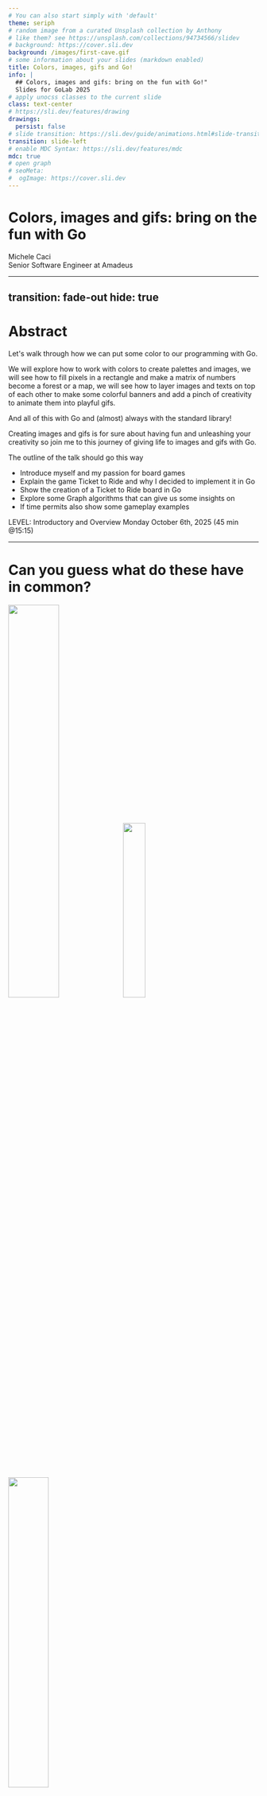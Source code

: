 ```yaml
---
# You can also start simply with 'default'
theme: seriph
# random image from a curated Unsplash collection by Anthony
# like them? see https://unsplash.com/collections/94734566/slidev
# background: https://cover.sli.dev
background: /images/first-cave.gif
# some information about your slides (markdown enabled)
title: Colors, images, gifs and Go!
info: |
  ## Colors, images and gifs: bring on the fun with Go!"
  Slides for GoLab 2025
# apply unocss classes to the current slide
class: text-center
# https://sli.dev/features/drawing
drawings:
  persist: false
# slide transition: https://sli.dev/guide/animations.html#slide-transitions
transition: slide-left
# enable MDC Syntax: https://sli.dev/features/mdc
mdc: true
# open graph
# seoMeta:
#  ogImage: https://cover.sli.dev
---
```


# Colors, images and gifs: bring on the fun with Go

<div class="absolute bottom-10 text-left">
    <div>Michele Caci</div>
    <div>Senior Software Engineer at Amadeus</div>
    <div class="flex m-0 gap-1">
      <a href="https://github.com/mcaci" target="_blank" alt="Michele's GitHub" title="Michele's GitHub"
        class="text-xl slidev-icon-btn opacity-50 !border-none !hover:text-white">
        <carbon-logo-github />
      </a>
      <a href="https://www.linkedin.com/in/michele-caci-47770132/" target="_blank" alt="Michele's Linkedin" title="Michele's Linkedin"
        class="text-xl slidev-icon-btn opacity-50 !border-none !hover:text-white">
        <carbon-logo-linkedin />
      </a>
    </div>
</div>

<!-- Hi everyone and thank you for joining.
Today I want to offer you a break from all the seriousness of the day
and deep dive into a relaxing and fun moment where you'll get the tools to create some beautiful art with Go
 -->

---
transition: fade-out
hide: true
---

# Abstract

<!-- layout: image-right -->

Let's walk through how we can put some color to our programming with Go.

We will explore how to work with colors to create palettes and images, we will see how to fill pixels in a rectangle and make a matrix of numbers become a forest or a map, we will see how to layer images and texts on top of each other to make some colorful banners and add a pinch of creativity to animate them into playful gifs.

And all of this with Go and (almost) always with the standard library!

Creating images and gifs is for sure about having fun and unleashing your creativity so join me to this journey of giving life to images and gifs with Go.

The outline of the talk should go this way

- Introduce myself and my passion for board games
- Explain the game Ticket to Ride and why I decided to implement it in Go
- Show the creation of a Ticket to Ride board in Go
- Explore some Graph algorithms that can give us some insights on
- If time permits also show some gameplay examples

LEVEL: Introductory and Overview
Monday October 6th, 2025 (45 min @15:15)

---

# Can you guess what do these have in common?

<img src="/images/actual-cave-with-sand.png" class="absolute top-25 left-20" style="width: 45%; height: auto;"/>
<img src="/images/bgGradient.png" class="absolute bottom-5 left-40" style="width: 30%; height: auto;"/>
<img src="/images/game_of_life.gif" class="absolute bottom-10 right-5" style="width: 40%; height: auto;"/>

<!-- Having an idea of the topic of the day,
I can guess that you can guess what do these images and gifs have in common-->

---
layout: lblue-fact
---

They are all made in Go

<!-- And the answer is straightforward, they are all made in Go -->

---
layout: fact
---

# ⚠️ Disclaimer

<v-click>
Most of the images you are about to see are made in Go

[golab25](https://github.com/mcaci/golab25-ColorsGifsGo-slides/tree/main/src/go) - [adventOfCode](https://github.com/mcaci/adventOfCode) - [gopherconeu23](https://github.com/mcaci/gopherconeu23img)
</v-click>

<!--
Now, I need to give you a disclaimer here.

Most of the images you are about to see are made in Go.

And as I will share the slides later, these links are the places where you want to have a look for the Go code that generated them.

And I'm sure that for a couple of them you'll get some nice surprises.
-->

---
layout: intro
---

# 👋 Hello

Who am I?

- I'm Michele
- I use Go at work to support the logging infrastructure (Splunk) we use at Amadeus
- My hobbies include languages, board games and making silly GIFs with Go

<br/>

<img v-click src="/images/micheleRomeo.jpg" class="absolute top-15 right-15" style="width: 30%; height: auto;"/>
<arrow v-after x1="800" y1="325" x2="825" y2="250" color="#F00" width="1" arrowSize="1" />
<p v-after class="absolute bottom-50 right-46 opacity-100 transform -rotate-10" color="#F00">me</p>
<p v-click class="absolute bottom-55 right-46 opacity-100 transform -rotate-10" color="#F00">young</p>
<p v-after class="absolute top-25 right-100 opacity-100 transform -rotate-20" color="#F00">actual me</p>
<arrow v-after x1="580" y1="125" x2="640" y2="130" color="#F00" width="1" arrowSize="1" />

<img v-click src="/images/amadeus-workmark_DarkSky.png" class="absolute bottom-15 right-15" style="width: 30%; height: auto;"/>
<img v-after src="/images/splunk-logo.png" class="absolute bottom-10 right-10" style="width: 10%; height: auto;"/>
<p v-click class="absolute bottom-15 left-10 opacity-100 transform -rotate-350" color="#F00">こんにちわ！</p>
<p v-after class="absolute bottom-3 left-13 opacity-100 transform -rotate-10" color="#F00">Bom dia!  </p>
<img v-click src="/images/TTR_USA_map_graph.jpg" class="absolute bottom-2 left-65" style="width: 24%; height: auto;"/>
<img v-click src="/images/golab.gif" class="absolute bottom-8 left-40" style="width: 65%; height: auto;"/>

<!-- 
Well, I haven't presented myself yet
-->

---
layout: statement
---

<div class="font-size-10">
Why?
</div>

<!--
At this point you can legitimately ask me 
-->

---

# Why would you even want to make images/gifs in Go?

<v-clicks>

1. I love Go
2. It’s fun
3. The results can be surprising and quite satisfying

</v-clicks>

<!-- 
I'm going to offer you few simple and reasonable explanations:

- List the reasons

In addition, let me tell you this story.

Some months ago I made a search
-->

---
layout: image
image: /images/whatIsBestForImageProcessing.png
backgroundSize: 65%
---

<p v-click class="absolute top-50 right-46 opacity-100 transform -rotate-10" color="#F00" font-size="8">C\C++?</p>
<p v-click class="absolute bottom-50 left-25 opacity-100 transform -rotate-10" color="#F00" font-size="10">Python?</p>
<p v-click class="absolute bottom-20 right-46 opacity-100 transform -rotate-10" color="#F00" font-size="14">Matlab?</p>

<!-- 
"Which programming language is best for pictures". Pretty straightforward.

And when I saw the results I thought... C/C++? Phyton? Matlab?

I stopped at this sight for a moment.

Then I remembered the wise words of my almost 2-years old son, the one from the photo earlier.

This is what he often tells me: "papaaa', papaaa', no no no no no no no!"
-->

---
layout: lblue-fact
---

So of course I had to use Go!

<!-- 
Fun fact: my son may be in the room right now and may just have repeated that very same sentence.
-->

---

# 🖼️ Let's start with our first image

<v-click>

1. Define the boundary of the image as a rectangle

```go
r := image.Rect(0, 0, 1024, 768) // A 1024x768 image
```

</v-click>

<v-click>

2. Create the image variable with that boundary and a color space

```go
img := image.NewRGBA(r)
```

</v-click>

<v-click>

3. Set the color for each pixel of the image

```go
for x := range r.Max.X {
  for y := range r.Max.Y {
    img.Set(x, y, color.RGBA{G: 150, A: 255})
  }
}
```

<arrow v-after x1="800" y1="325" x2="925" y2="280" color="#F00" width="2" arrowSize="1" />
<p v-after class="absolute bottom-50 right-46 opacity-100 transform -rotate-10" color="#F00">r.Max</p>

</v-click>

<v-click>

4. Encode the image into a file with a specific format

```go
f, _ := os.Create("green.png")
png.Encode(f, img)
```

</v-click>

<img v-click="1" src="/images/bounds.png" class="absolute top-18 right-10" style="width: 28%; height: auto;"/>
<img v-click="5" src="/images/green.png" class="absolute top-50 right-25" style="width: 30%; height: auto;"/>

<!-- 
If you want to take anything out of today, this is the moment to pay maximum attention.

Because here you'll get the 4 steps that you need to perform to start creating beautiful art with Go. Ready? Here are the steps:

Step 1.... Step 2.... Step 3.... Step 4....

With these 4 steps we get our first image: a green rectangle
-->

---

# 🖼️ Our first image's full code

```go{all|11|12|13-17|18-19|all|13-17|15}
package main

import (
  "image"
  "image/color"
  "image/png"
  "os"
)

func main() {
  r := image.Rect(0, 0, 1024, 768)
  img := image.NewRGBA(r)
  for x := range r.Max.X {
    for y := range r.Max.Y {
      img.Set(x, y, color.RGBA{G: 150, A: 255})
    }
  }
  f, _ := os.Create("green.png")
  png.Encode(f, img)
}
```

<img src="/images/green.png" class="absolute top-50 right-25" style="width: 30%; height: auto;"/>

<!-- 
Let's consolidate everything in one place: this is the full code that creates this green rectangle and inside the code we see the four steps together

1. Define the boundary
2. Create the image
3. Color every pixel
4. Encode to a file

Now for what's coming next you need to focus on the 3rd step: color every pixel and in particular this method call to `img.Set`, where we give the coordinate and the color we want to give to a pixel.
-->

---

# 🎨 Beyond our first image

````md magic-move
```go
img.Set(x, y, color.RGBA{G: 150, A: 255})
```

```go
img.Set(x, y, color.RGBA{B: 150, A: 255})
```

```go
switch {
  case x < 10 || y < 10 || x > r.Max.X-10 || y > r.Max.Y-10:
    img.Set(x, y, color.Black)
  case (x/128+y/128)%2 == 0:
    img.Set(x, y, color.White)
  default: // case (x/128+y/128)%2 == 1:
    img.Set(x, y, color.Black)
}
```

```go
img.Set(x, y, color.RGBA{
  B: uint8(float64(x) / float64(r.Max.X) * 255),
  G: uint8(float64(y) / float64(r.Max.Y) * 255),
  A: 255,
})
```

```go
img.Set(x, y, color.RGBA{
  R: uint8((1 + math.Cos(float64(x)/10)) * 255),
  G: uint8((1 + math.Sin(float64(y)/10)) * 255),
  A: 255,
})
```

```go
nano := uint32(time.Now().UnixNano())
img.Set(x, y, color.RGBA{
  R: uint8((nano >> 16) & 0xFF),
  G: uint8((nano >> 8) & 0xFF),
  B: uint8(nano & 0xFF),
  A: 255,
})
```
````

<img src="/images/green.png" class="absolute top-18 right-10" style="width: 28%; height: auto;"/>
<img v-click="+1" src="/images/blue.png" class="absolute top-35 right-20" style="width: 30%; height: auto;"/>
<img v-click="+2" src="/images/bwChessboard.png" class="absolute top-65 right-50" style="width: 28%; height: auto;"/>
<img v-click="+3" src="/images/bgGradient.png" class="absolute top-55 right-40" style="width: 28%; height: auto;"/>
<img v-click="+4" src="/images/plaid.png" class="absolute top-50 right-25" style="width: 40%; height: auto;"/>
<img v-click="+5" src="/images/timeflow.png" class="absolute top-50 right-25" style="width: 45%; height: auto;"/>

<!-- 
In the first image we started by setting all pixels to a medium green color

Just by updating a field of the RGBA struct, we can easily change that to amedium blue

But we can do more than monochrome images

For the low low price of some basic math we can:
- create a chess board
- or a blue and green gradient

For the even lower price of some trigonometry we can create the pattern for our next plaid.

And for those who feel like contemporary artists, how about visualizing a snapshot of time itself?
-->

---
layout: lblue-fact
---

Fun fact

<!-- Time for a fun fact! And since we are here, we stay in the context of art, which is quite appropriate since we are in Florence, a city well known for its cultural and artistic history -->

---
layout: fact
---

<v-click>

Piet Mondrian actually used Go to paint his "Composition with Red, Blue and Yellow" in 1930
</v-click>

<img src="/images/Piet_Mondriaan.jpg" class="absolute top-5 left-15" style="width: 15%; height: auto;"/>
<img src="/images/Piet_Mondriaan,_1930_-_Mondrian_Composition_II_in_Red,_Blue,_and_Yellow.jpg" class="absolute bottom-20 right-15" style="width: 10%; height: auto;"/>
<img v-click src="/images/piet-mondrian-go.png" class="absolute top-10 left-60" style="width: 50%; height: auto;"/>

<!-- 
Not bad right?
-->

---
layout: lblue-fact
---

Can we use inputs for the creation of images?

<!-- 
Now, we have decided so far which color each pixel should have.

For the next step let's address this question: can we use inputs to guide the creation of images?

...

A more guided image creation

We have been the ones deciding the color so far

Either by hardcoding it or by computing it via a function

Now we see how to use external input to drive the creation of the image
-->

---
layout: center
class: text-center
---

```
...
100021112110202312022010330204312040000111012143445142221414240220240442332040010320133120230011020
111110201332323210211143123214321343332124211413115514155115511033421001222101204330001300333011010
222100123300231230122203432310224441551434231352112532354252244334410042212441233243220102033110020
212210311310102334321243104133012535144151532555155341325352512544453402400411340202133231000102020
112002102322001003304233302040124544411225523533534235113353522233535550432232202401221022110311110
112102131331201432320312233124434232544144233241123334112232531521542551332434224211234133132330300
...
```

<br/>

```
...
SbcccccccaaaaacaaaaaaaaccccccaaaaaccccccccciiinnntttxxxEzzzzyyyyvvqqqjjjdddccccc
abcccccccccccccaaaaaaaaaccccaaaaaaccccccccciiinnnntttxxxxyyyyyvvvvqqjjjdddcccccc
abcccccccccccccaaaaaaaaaacccaaaaaacccccccccciiinnnttttxxxyyyyyvvvqqqjjjdddcccccc
abccccccccccccccccaaaaaaacccaaaaaaccccccccccciiinnnntttwyyywyyyvvrrrkkjdddcccccc
abcccccccccccccccaaaaaaaaccccaaaccccccccccccciiihnnnttwwwywwyyywvrrrkkkeeccccccc
abcccccccccccccccaaaaaaaaccccccccccccccccccccchhhmmmsswwwwwwwwwwwvrrkkkeeccccccc
abcccccccaacccccccacaaacccccccccccccccccccaacchhhhmmsswwwwwswwwwwrrrkkkeeccccccc
abcccccccaaaccacccccaaacccccccccccccccaaccaaccchhhmmssswwwssrrwwwrrrkkkeeccccccc
abcccccccaaaaaaacccccccccccaaaccccccccaaaaaaccchhhmmssssssssrrrrrrrrkkkeeaaacccc
abcccccaaaaaaaaccccccccccccaaaaccccccccaaaaaaachhhmmmssssssllrrrrrrkkkeeeaaacccc
abccccaaaaaaaaaccccccccccccaaaacccccccccaaaaacchhhmmmmsssllllllllkkkkkeeeaaacccc
...
```

<p v-click class="absolute top-50 left-100 opacity-100 transform -rotate-20 text-size-10" color="#F00">[][]byte</p>

<!-- 
Can we make sense of these inputs?

At a first glance these are sequences of numbers and characters...

Wait

Let me say it again, these are sequences of bytes and each line can be seen as a []byte

And put altogether they are a [][]byte
-->

---
layout: image
image: /images/welcome-to-the-matrix.jpg
---

<!-- 
Which you can absolutely interpret in this way
-->

---

# 🧮 Using Inputs and Matrices

Reading from matrices

```go
for x := range r.Max.X {
  for y := range r.Max.Y {
    img.Set(x, y, color.RGBA{
      G: 35 + uint8(175.0/float64(m[x][y]+1)),
      A: 255,
      })
  }
}
```

<br/>

```go
for x := range r.Max.X {
  for y := range r.Max.Y {
    img.Set(x, y, color.RGBA{
      R: uint8(55 + 200*(float64(m[x][y])-('a'-1))/float64('z'+1-('a'-1))),
      G: uint8(50 + 150*(float64(m[x][y])-('a'-1))/float64('z'+1-('a'-1))),
      B: uint8(25 + 100*(float64(m[x][y])-('a'-1))/float64('z'+1-('a'-1))),
      A: 255,
    })
  }
}
```

<arrow v-click x1="380" y1="250" x2="320" y2="210" color="#F00" width="2" arrowSize="1" />
<arrow v-click="1" x1="380" y1="480" x2="320" y2="440" color="#F00" width="2" arrowSize="1" />

<!-- 
Or use them to follow the original 4 steps to create an image, let's apply them to this context:
1. boundaries = matrix size
2. create image = unchanged
3. set each pixel = map every cell of the matrix to a color of the image
4. don't forget to encode to file
-->

---
layout: center
class: text-center
---

```
...
100021112110202312022010330204312040000111012143445142221414240220240442332040010320133120230011020
111110201332323210211143123214321343332124211413115514155115511033421001222101204330001300333011010
222100123300231230122203432310224441551434231352112532354252244334410042212441233243220102033110020
212210311310102334321243104133012535144151532555155341325352512544453402400411340202133231000102020
112002102322001003304233302040124544411225523533534235113353522233535550432232202401221022110311110
112102131331201432320312233124434232544144233241123334112232531521542551332434224211234133132330300
...
```

<br/>

```
...
SbcccccccaaaaacaaaaaaaaccccccaaaaaccccccccciiinnntttxxxEzzzzyyyyvvqqqjjjdddccccc
abcccccccccccccaaaaaaaaaccccaaaaaaccccccccciiinnnntttxxxxyyyyyvvvvqqjjjdddcccccc
abcccccccccccccaaaaaaaaaacccaaaaaacccccccccciiinnnttttxxxyyyyyvvvqqqjjjdddcccccc
abccccccccccccccccaaaaaaacccaaaaaaccccccccccciiinnnntttwyyywyyyvvrrrkkjdddcccccc
abcccccccccccccccaaaaaaaaccccaaaccccccccccccciiihnnnttwwwywwyyywvrrrkkkeeccccccc
abcccccccccccccccaaaaaaaaccccccccccccccccccccchhhmmmsswwwwwwwwwwwvrrkkkeeccccccc
abcccccccaacccccccacaaacccccccccccccccccccaacchhhhmmsswwwwwswwwwwrrrkkkeeccccccc
abcccccccaaaccacccccaaacccccccccccccccaaccaaccchhhmmssswwwssrrwwwrrrkkkeeccccccc
abcccccccaaaaaaacccccccccccaaaccccccccaaaaaaccchhhmmssssssssrrrrrrrrkkkeeaaacccc
abcccccaaaaaaaaccccccccccccaaaaccccccccaaaaaaachhhmmmssssssllrrrrrrkkkeeeaaacccc
abccccaaaaaaaaaccccccccccccaaaacccccccccaaaaacchhhmmmmsssllllllllkkkkkeeeaaacccc
...
```

<img v-click="1" src="/images/forest.png" class="absolute top-15 right-20" style="width: 25%; height: auto;"/>
<img v-click="1" src="/images/hill.png" class="absolute bottom-5 right-25" style="width: 40%; height: auto;"/>

<!-- 
And this makes these apparently chaotic inputs into a forest or a hilly landscape
-->

---

# 🧮 Using Inputs and Matrices

More elaborate inputs

```
525,119 -> 525,122 -> 523,122 -> 523,125 -> 529,125 -> 529,122 -> 528,122 -> 528,119
497,69 -> 497,73 -> 489,73 -> 489,78 -> 504,78 -> 504,73 -> 501,73 -> 501,69
480,38 -> 480,31 -> 480,38 -> 482,38 -> 482,35 -> 482,38 -> 484,38 -> 484,35 -> 484,38 -> 486,38 -> 486,28 -> ...
480,38 -> 480,31 -> 480,38 -> 482,38 -> 482,35 -> 482,38 -> 484,38 -> 484,35 -> 484,38 -> 486,38 -> 486,28 -> ...
...
```

<v-click>

These are rules on 2D coordinates: $(x,y) \rightarrow (x1,y1)$
</v-click>

<!--
What happens if you have different inputs?

Let's look at these ones

These are rules on 2D coordinates and when you hear 2D coordinates

-->

---
layout: image
image: /images/welcome-to-the-matrix.jpg
---

<!-- 
... again
-->

---
layout: two-cols-header
---

# 🧮 Using Inputs and Matrices

More elaborate inputs

```
525,119 -> 525,122 -> 523,122 -> 523,125 -> 529,125 -> 529,122 -> 528,122 -> 528,119
497,69 -> 497,73 -> 489,73 -> 489,78 -> 504,78 -> 504,73 -> 501,73 -> 501,69
480,38 -> 480,31 -> 480,38 -> 482,38 -> 482,35 -> 482,38 -> 484,38 -> 484,35 -> 484,38 -> 486,38 -> 486,28 -> ...
480,38 -> 480,31 -> 480,38 -> 482,38 -> 482,35 -> 482,38 -> 484,38 -> 484,35 -> 484,38 -> 486,38 -> 486,28 -> ...
...
```

::left::

<v-click>

Rules:
- X coordinate changes?
  - it's a horizontal wall
- Y coordinate changes?
  - it's a vertical wall
</v-click>

::right::

<v-click>

We use these rules to build a `[][]byte`
</v-click>

<v-clicks>

- byte 0 is an empty space
- '*' is sand
- anything else is a wall
</v-clicks>

<!--
These are rules on 2D coordinates representing walls
 So we uses these rules to build a byte matrix with the coordinates representing this cave 
and use it as input to color our image
-->

---

# 🧮 Using Inputs and Matrices

Drawing the landscape

```go
// var cave [][]byte
for i := range cave {
  for j := range cave[i] {
    var r, g, b uint8
    switch cave[i][j] {
    case 0:
      r, g, b = 25, 10, 0 // ~ black
    case '*':
      r, g, b = 150, 150, 0 // yellow
    default:
      r, g, b = 200, 100, 0 // orange
    }
    img.Set(i, j, color.RGBA{R: r, G: g, B: b, A: 255})
  }
}
```

<img v-click src="/images/cave.png" class="absolute top-45 left-35" style="width: 70%; height: auto;"/>
<img v-click src="/images/first-cave.gif" class="absolute top-45 left-35" style="width: 70%; height: auto;"/>
<img v-click src="/images/cave-with-sand.png" class="absolute top-45 left-35" style="width: 70%; height: auto;"/>
<img v-click src="/images/actual-cave-with-sand.png" class="absolute top-45 left-35" style="width: 70%; height: auto;"/>

<!--
Which means that we can again map the matrix values to a specific color in the image

And it so happens that this, together with the two previous examples come from that moment of the year when I think I have free time for coding: the advent of code

The gif shows the flow of sand inside this cave envirionment. And since it's the advent of code there are two parts of the exercise. This is the first one and this is the second one.

In this moment, I want to stop and share with you this thought: creating an image out of a problem not only helps in picturing the problme itself but also have an expectation of what the solution could look like.

At this point you can say, I love this presentation, it's so much fun and instructive but, will I ever make use ot them?
-->

---
layout: lblue-fact
---

Let's see a real world example

<!-- 
Let's see a real world example
-->

---

# 🌍 GitHub contribution table

Gathering inputs

<v-click>

From the HTML of a github user's homepage

```html
<td ... id="contribution-day-component-3-6" data-level="3" ...></td>
```
</v-click>

<arrow v-click="2" x1="430" y1="240" x2="370" y2="200" color="#F00" width="2" arrowSize="1" />
<arrow v-click="3" x1="540" y1="240" x2="480" y2="200" color="#F00" width="2" arrowSize="1" />

<v-clicks>

- `id` contains the (x, y) coordinates
- `data-level` is the index of the color from a __palette__
</v-clicks>

<img src="/images/actual-gh-contributions.png" class="absolute bottom-20 left-50" style="width: 60%; height: auto;"/>

<!-- 
What if we can create the Github contribution table?
First of all we need to gather all inputs...

...and in Go, conveniently, a palette is a slice of colors 
-->
---

# 🎨 Palettes in Go

```go
// type color.Palette []color.Color
p := color.Palette{
  color.RGBA{R: 239 G: 242 B: 245 A: 255},  // 0xEFF2F5
  color.RGBA{R: 172 G: 238 B: 187 A: 255},  // 0xACEEBB
  color.RGBA{R: 74  G: 194 B: 107 A: 255},  // 0x4AC26B
  color.RGBA{R: 45  G: 164 B: 78  A: 255},  // 0x2DA44E
  color.RGBA{R: 17  G: 99  B: 41  A: 255},  // 0x116329
}
```

<img v-click src="/images/actual-gh-contributions.png" class="absolute top-40 right-15" style="width: 40%; height: auto;"/>
<arrow v-after x1="800" y1="300" x2="850" y2="250" color="#F00" width="2" arrowSize="1" />

<br/>

<v-clicks>

- $github\_input + color.Palette = contribution\_table$

<img  src="/images/generated-gh-contributions.png" class="absolute bottom-30 left-40" style="width: 65%; height: auto;"/>
</v-clicks>

---
layout: lblue-fact
---

Fun fact

<!-- Time for another fun fact -->

---
layout: fact
---

<v-click>

Did you know that a sketch of the Monalisa was made in Go?
</v-click>

<img src="/images/leonardo-da-vinci.jpg" class="absolute top-5 left-15" style="width: 15%; height: auto;"/>
<img src="/images/Mona_Lisa,_by_Leonardo_da_Vinci.jpg" class="absolute bottom-5 right-15" style="width: 10%; height: auto;"/>
<img v-click src="/images/monalisaPaintByNumber.png" class="absolute top-10 left-80" style="width: 38%; height: auto;"/>

<!-- This time we moving a bit closer, to none other than Leonardo da vinci

Did you know...?

If you ask me, I can't actually see any difference with the original -->

---
layout: lblue-fact
---

From setting pixel colors to drawing layers

<!-- So far we have used a lot:

```go
func (p *RGBA) Set(x, y int, c color.Color) // For RGBA
```

We are now moving to:

```go
func Draw(dst Image, r image.Rectangle, src image.Image, sp image.Point, op Op)
``` -->

---

# 🗃️ Layering Images

A basic composition of two images

<v-click>

1. Create two images:
    - image 1 (`dst`) is a green rectangle
    - image 2 (`src`) is a smaller white rectangle

```go
func MakeLayer(r image.Rectangle, c color.Color) *image.RGBA {
  img := image.NewRGBA(r)
  for x := range r.Max.X {
    for y := range r.Max.Y {
      img.Set(x, y, c)
    }
  }
  return img
}

dst := MakeLayer(image.Rect(0, 0, 1024, 768), color.RGBA{G: 150, A: 255})
src := MakeLayer(image.Rect(0, 0, 800, 600), color.White)
```
</v-click>

<!-- We are going to see this method in 3 steps
1. Create the images
2. Draw one on top of the other
3. Encode to file
-->

---

# 🗃️ Layering Images

A basic composition of two images

2. Use `draw.Draw` to draw image 1 (`src`) onto image 2 (`dst`)

```go{all|4|5|6|7|8|all}
// dst := MakeLayer(image.Rect(0, 0, 1024, 768), color.RGBA{G: 150, A: 255})
// src := MakeLayer(image.Rect(0, 0, 800, 600), color.White)
draw.Draw(
  dst,   // the destination layer
  image.Rect(224, 168, dstR.Max.X, dstR.Max.Y),  // the area on dst where Draw can operate
  src,  // the source layer
  image.Point{224, 168}, // the starting point from which the source can be taken
  draw.Over, // the draw operation (draw src over dst)
)
```

<v-click>

3. Encode the result into a file

```go
f, _ := os.Create("white-in-green.png")
png.Encode(f, dst)
```
</v-click>

<img v-click="+1" src="/images/comp-green.png" class="absolute bottom-5 right-20" style="width: 30%; height: auto;"/>
<img v-click="+2" src="/images/comp-bounds.png" class="absolute bottom-5 right-20" style="width: 30%; height: auto;"/>
<img v-click="+4" src="/images/comp-src-point.png" class="absolute bottom-5 right-100" style="width: 20%; height: auto;"/>
<arrow v-click="+5" x1="450" y1="425" x2="665" y2="360" color="#F00" width="2" arrowSize="1" />
<arrow v-click="+5" x1="500" y1="475" x2="725" y2="400" color="#F00" width="2" arrowSize="1" />
<img v-click="+6" src="/images/comp-white-on-green.png" class="absolute bottom-5 right-20" style="width: 30%; height: auto;"/>
<arrow v-click="+6" x1="450" y1="425" x2="665" y2="360" color="#F00" width="2" arrowSize="1" />
<arrow v-click="+6" x1="500" y1="475" x2="725" y2="400" color="#F00" width="2" arrowSize="1" />

<!-- 
It makes the top left point of the src correspond to the top left point of the destination and it draws as much as it can and if it doesn't totally fill the space on the destination, what's left of the destination is left untouched
 -->
---

# 🗃️ Green and white composition's full code

```go{all|17-18|19|20-21|all}
package main
import (
  // ...
)

func MakeLayer(r image.Rectangle, c color.Color) *image.RGBA {
	img := image.NewRGBA(r)
	for x := range r.Max.X {
		for y := range r.Max.Y {
			img.Set(x, y, c)
		}
	}
	return img
}

func main() {
	dst := MakeLayer(image.Rect(0, 0, 1024, 768), color.RGBA{G: 150, A: 255})
	src := MakeLayer(image.Rect(0, 0, 800, 600), color.White)
	draw.Draw(dst, image.Rect(224, 168, dst.Rect.Max.X, dst.Rect.Max.Y), src, image.Point{224, 168}, draw.Over)
	f, _ := os.Create("comp-white-on-green.png")
	png.Encode(f, dst)
}
```

<img src="/images/comp-white-on-green.png" class="absolute top-40 right-25" style="width: 30%; height: auto;"/>

<!-- 
Again let's consolidate everything in one place: this is the full code that creates this green-white composition and inside the code we see the three steps together

1. Create the images
2. Draw one onto the other
4. Encode to a file

This technique opens up to nice applications such as
-->

---

# 🗃️ Creating a banner

<v-clicks>

1. Load a background image
2. Put a semi-transparent gray box inside
3. Add a nice gopher
4. Write some text
</v-clicks>

<v-click at=1>
````md magic-move{at:2}
```go
f, err := os.Open("golab-speakers.png")
// ...
// ...
// ...
baseImg, err := png.Decode(f)
```

```go
gray := image.NewUniform(color.RGBA{R: 150, G: 150, B: 150, A: 200})
// ...
// ...
// ...
draw.Draw(
  baseImg,
  image.Rect(110, 100, baseImg.Bounds().Dx()-110, baseImg.Bounds().Dy()-100), 
  gray, 
  image.Point{110, 100},
  draw.Over,
)
```

```go
f, err := os.Open("mcaciGopherizeMe.png")
// ...
gopherized, err := png.Decode(f)
// ...
draw.Draw(
  baseImg,
  image.Rect(130, 130, baseImg.Bounds().Dx()-130, baseImg.Bounds().Dy()-130), 
  gopherized, 
  image.Point{130, 130},
  draw.Over,
)
```

```go
import "github.com/golang/freetype"
// ...
ctx := freetype.NewContext()
// ... fill context information ...
ctx.DrawString("Colors, images and gifs:", fixed.P(1200, 400))
ctx.DrawString("bring on the fun with Go", fixed.P(1250, 550))
ctx.DrawString("by Michele Caci", fixed.P(1650, 1150))
```
````

</v-click>


<img v-click="+1" src="/images/golab-speakers.png" class="absolute top-45 right-25" style="width: 30%; height: auto;"/>
<img v-click="+2" src="/images/composition-gray.png" class="absolute top-45 right-25" style="width: 30%; height: auto;"/>
<img v-click="+3" src="/images/composition-gopher.png" class="absolute top-45 right-25" style="width: 30%; height: auto;"/>
<img v-click="+4" src="/images/composition.png" class="absolute top-45 right-25" style="width: 30%; height: auto;"/>

<!-- 
You can use anything as layers:
- images from files
- images created in Go
- and even text

And these steps are there only for an example but you can free your imagination at this point
-->

---

# 🗃️ How about some ASCII Art?

Printing to console

<v-click>

```go
package main

import figure "github.com/common-nighthawk/go-figure"

func main() {
  const figlet = "standard"
  const text = "Welcome to GoLab!"
  fig := figure.NewFigure(text, figlet, true)
  fig.Print()
}
```
</v-click>

<br/>

<v-click>

```bash
mcaci@mcaciLaptop:~/go/src/github.com/mcaci/golab25-ColorsGifsGo-slides/src/go/asciiart$ go run .
 __        __         _                                       _               ____           _               _       _
 \ \      / /   ___  | |   ___    ___    _ __ ___     ___   | |_    ___     / ___|   ___   | |       __ _  | |__   | |
  \ \ /\ / /   / _ \ | |  / __|  / _ \  | '_ ` _ \   / _ \  | __|  / _ \   | |  _   / _ \  | |      / _` | | '_ \  | |
   \ V  V /   |  __/ | | | (__  | (_) | | | | | | | |  __/  | |_  | (_) |  | |_| | | (_) | | |___  | (_| | | |_) | |_|
    \_/\_/     \___| |_|  \___|  \___/  |_| |_| |_|  \___|   \__|  \___/    \____|  \___/  |_____|  \__,_| |_.__/  (_)
```

</v-click>

<!-- We'll make use of an external library [`go-figure`](github.com/common-nighthawk/go-figure). Whose normal usage is this one -->

---

# 🗃️ How about some ASCII Art?

Drawing ASCII Art on an image

````md magic-move
```go
package main

import (
  figure "github.com/common-nighthawk/go-figure"

)

func main() {
  const figlet = "standard"
  const text = "Welcome to GoLab!"
  fig := figure.NewFigure(text, figlet, true)
  fig.Print()
}
```

```go
package main

import (
  figure "github.com/common-nighthawk/go-figure"

)

func main() {
  const figlet = "standard"
  const text = "Welcome to GoLab!"
  fig := figure.NewFigure(text, figlet, true)
  lines := fig.Slicify() // []string
}
```

```go
package main

import (
  figure "github.com/common-nighthawk/go-figure"
  "github.com/golang/freetype"
)

func main() {
  const figlet = "standard"
  const text = "Welcome to GoLab!"
  fig := figure.NewFigure(text, figlet, true)
  lines := fig.Slicify()
  // ...
  const height = 100
  ctx := freetype.NewContext()
  // ... fill context information ...
  for i := range lines {
    ctx.DrawString(lines[i], fixed.P(0, height * (i +  1)))
  }
}
```
````

<img v-click="+3" src="/images/asciiart.png" class="absolute top-55 right-15" style="width: 60%; height: auto;"/>
<img v-click="+4" src="/images/asciiart-plaid.png" class="absolute top-85 right-15" style="width: 60%; height: auto;"/>

<!-- 
If you want to use ascii art in a drawing just replace Print() with Slicify() and use the `freetype` package to write all of the strings in the retuned slice onto the background 
 -->

---
layout: lblue-fact
---

Fun fact

<!-- 
Time for another fun fact!
-->
---
layout: fact
---

<v-click>

Did you know that Pablo Picasso used Go to paint one of his famous cubist masterpiece?
</v-click>

<img src="/images/picasso-selfportrait.jpg" class="absolute top-5 left-15" style="width: 15%; height: auto;"/>
<img v-click src="/images/picasso-gopher.png" class="absolute top-10 left-80" style="width: 38%; height: auto;"/>

<!--
This is a self-portrait of Pablo Picasso, it was not made in Go but...

Did you know?

Which one do you think it is? Maybe les demoiselles d'Avignon? The Girl before a mirror? Guernica?

Well, it's none of them... it's the Gopher of course!

Just take some time to admire it, isn't it beautiful? 
 -->

---
layout: lblue-fact
---

GIFs, finally!

---

# 🎞️ What is a GIF in Go

<v-clicks>

```go
type GIF struct {
  Image []*image.Paletted // The successive images (frames).
  Delay []int             // The successive delay times, one per frame, in 100ths of a second.
  // ...
}
```

- `image.Paletted` is like `image.RBGA` constrained by a `color.Palette`
</v-clicks>

<img v-click src="/images/bgGradient.png" class="absolute bottom-10 left-25" style="width: 35%; height: auto;"/>
<img v-click src="/images/bgGradientP9.png" class="absolute bottom-10 right-25" style="width: 35%; height: auto;"/>

<!-- 
To understand the basics of a GIF in Go we can look at its type definition
-->

---

# 🎞️ How to create a GIF

2-frames GIF

1. Create two frames:
    - frame 1 (`frm1`) is a green rectangle
    - frame 2 (`frm2`) is a yellow rectangle

```go
func MakeFrame(c color.RGBA) *image.Paletted {
  r := image.Rect(0, 0, 1024, 768)
  frm := image.NewPaletted(r, palette.Plan9)
  draw.Draw(frm, r, image.NewUniform(c), image.Pt(0, 0), draw.Over)
  return frm
}

frm1 := MakeFrame(color.RGBA{G: 150, A: 255})
frm2 := MakeFrame(color.RGBA{G: 150, R: 150, A: 255})
```

<!-- 
three steps for creating a gif

1. Create the frames
2. Instantiate the gif variable
3. Encode to a file
 -->
---

# 🎞️ How to create a GIF

2-frames GIF

2. Instantiate a variable of type `gif.GIF` (`import "image/gif"`) and fill its fields

```go
g := &gif.GIF{
  Image: []*image.Paletted{frm1, frm2},
  Delay: []int{100, 100},
}
```

<v-click>

3. Encode the gif into a file

```go
f, _ := os.Create("my-first-gif.gif")
gif.EncodeAll(f, &g)
```
</v-click>

<img v-click src="/images/myFirst.gif" class="absolute top-50 right-25" style="width: 30%; height: auto;"/>
<img v-click src="/images/thats-it.gif" class="absolute bottom-5 left-10" style="width: 55%; height: auto;"/>

---

# 🎞️ 2-frames GIF full code

```go{all}
func MakeFrame(c color.RGBA) *image.Paletted {
  r := image.Rect(0, 0, 1024, 768)
  frm := image.NewPaletted(r, palette.Plan9)
  draw.Draw(frm, r, image.NewUniform(c), image.Pt(0, 0), draw.Over)
  return frm
}

func main() {
  frm1 := MakeFrame(color.RGBA{G: 150, A: 255})
  frm2 := MakeFrame(color.RGBA{G: 150, R: 150, A: 255})
  g := &gif.GIF{
    Image: []*image.Paletted{frm1, frm2},
    Delay: []int{100, 100},
  }
  f, _ := os.Create("myFirst.gif")
  gif.EncodeAll(f, g)
}
```

<img src="/images/myFirst.gif" class="absolute top-50 right-25" style="width: 30%; height: auto;"/>

<!-- 
Let's consolidate everything in one place: this is the full code that creates this green/yellow gif and inside the code we see the three steps together

1. Create the frames
2. Instanciate the gif variable
3. Encode to a file
 -->

---
layout: lblue-fact
---

And this is just the beginning

<img v-click src="/images/gradients.gif" class="absolute top-15 left-30" style="width: 30%; height: auto;"/>
<img v-click src="/images/timeflow.gif" class="absolute bottom-5 right-20" style="width: 30%; height: auto;"/>
<img v-click src="/images/first-cave.gif" class="absolute top-50 right-15" style="width: 40%; height: auto;"/>
<img v-click src="/images/game_of_life.gif" class="absolute top-50 left-25" style="width: 30%; height: auto;"/>
<img v-click src="/images/progressbar.gif" class="absolute bottom-10 left-80" style="width: 38%; height: auto;"/>
<img v-click src="/images/LunchBreak.gif" class="absolute top-25 right-25" style="width: 30%; height: auto;"/>

---
layout: lblue-fact
---

Fun fact

<!-- Time for the last fun fact of the day -->

---
layout: fact
---

Did you know that Picasso used Go also to create an early version of the party Gopher?

<img src="/images/picasso-selfportrait.jpg" class="absolute top-5 left-15" style="width: 15%; height: auto;"/>
<img v-click src="/images/picasso-gopher.gif" class="absolute top-10 left-80" style="width: 38%; height: auto;"/>

<!-- Here it is dancing its way out -->

---
layout: lblue-end
---

<div class="text-white font-size-10">
The end?
</div>

<!--
Now, is this the end?

I gave you the tools to start drawing images and creating GIFs with Go.

I hope you had fun while receiving them 

And I'm looking forward to see your beautiful works of art made with Go.

Discarded...
And if you are still wondering
OR
And remember, programming isn't just logic, it's also art
-->

---
layout: statement
hide: true
---

<div class="font-size-10">
Programming isn't just logic
</div>

<div v-click class="font-size-10">
it's also art!
</div>

---
layout: statement
---

<div class="font-size-10">
Could all of it have been done in other programming languages?
</div>

<img v-click src="/images/nono.gif" class="absolute top-10 left-37" style="width: 70%; height: auto;"/>

<!-- papaaaa'.... papaaaaa'... no no no no no no no!  -->

---
layout: lblue-end
---

<img src="/images/thank-you.gif" class="absolute top-10 left-5" style="width: 95%; height: auto;"/>

<div class="text-white font-size-10">
Thank you very much!
</div>

<div class="absolute bottom-10">
  <div  class="text-white">Michele Caci</div>
  <div class="flex m-0 gap-1">
    <a href="https://github.com/mcaci" target="_blank" alt="Michele's GitHub" title="Michele's GitHub"
      class="text-xl slidev-icon-btn opacity-50 !border-none !hover:text-white">
      <carbon-logo-github />
    </a>
    <a href="https://www.linkedin.com/in/michele-caci-47770132/" target="_blank" alt="Michele's Linkedin" title="Michele's Linkedin"
      class="text-xl slidev-icon-btn opacity-50 !border-none !hover:text-white">
      <carbon-logo-linkedin />
    </a>
  </div>
</div>
<img src="/images/michelecaciQR.jpeg" class="absolute bottom-5 right-5 text-right" style="width: 20%; height: auto;"/>
